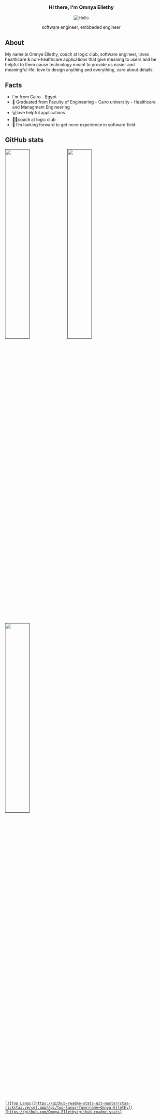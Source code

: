 <div align="center">
  
  ### Hi there, I'm Omnya Ellethy 
  ![Hello](https://github.com/Omnya-Ellethy/Omnya-Ellethy/assets/62246178/cfa067b8-269e-46a6-bb42-dba77b4b9c29)


  software engineer, embbeded engineer
</div>

About
------------
My name is Omnya Ellethy, coach at logic club, software engineer, loves healthcare & non-healthcare applications that give meaning to users and be helpful to them cause technology meant to provide us easier and meaningful life. love to design anything and everything, care about details.

Facts
------------
-  I'm from Cairo - Egypt 
- 🏫 Graduated from Faculty of Engineering - Cairo university - Healthcare and Managment Engineering
- 💻love helpful applications
- 👩‍🏫coach at logic club
- 🤔 I’m looking forward to get more experience in software field

GitHub stats
------------
<p align="left">
  <a href="">
    <img width="40%" src="https://github-readme-stats.vercel.app/api?username=Omnya-Ellethy&show_icons=true&theme=aura_dark&hide_border=true" />
    <img width="40%" src="https://github-readme-stats.vercel.app/api/top-langs/?username=Omnya-Ellethy&theme=dracula&layout=compact" />
    <img width="40%" src="https://github-readme-streak-stats.herokuapp.com/?user=Omnya-Ellethy&theme=dracula&hide_border=true" />
    
    [![Top Langs](https://github-readme-stats-git-masterrstaa-rickstaa.vercel.app/api/top-langs/?username=Omnya-Ellethy)](https://github.com/Omnya-Ellethy/github-readme-stats)
    
  </a>
</p>

<!--
**Omnya-Ellethy/Omnya-Ellethy** is a ✨ _special_ ✨ repository because its `README.md` (this file) appears on your GitHub profile...

Here are some ideas to get you started:

- 🔭 I’m currently working on ...
- 🌱 I’m currently learning ...
- 👯 I’m looking to collaborate on ...
- 🤔 I’m looking for help with ...
- 💬 Ask me about ...
- 📫 How to reach me: ...
- 😄 Pronouns: ...
- ⚡ Fun fact: ...
-->

